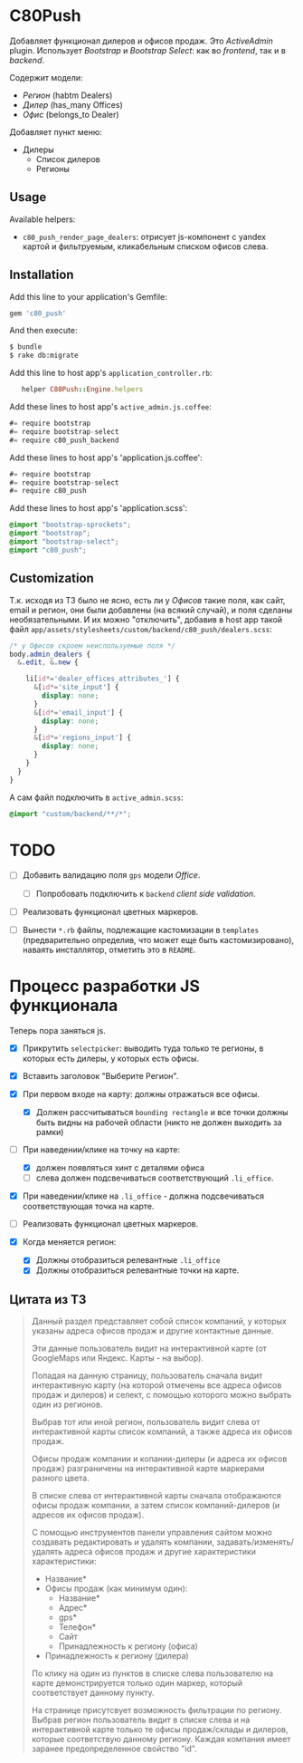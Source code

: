 # C80Push

Добавляет функционал дилеров и офисов продаж. 
Это *ActiveAdmin* plugin.
Использует *Bootstrap* и *Bootstrap Select*: как во *frontend*,
так и в *backend*.

Содержит модели: 

* *Регион* (habtm Dealers)
* *Дилер* (has_many Offices)
* *Офис* (belongs_to Dealer)

Добавляет пункт меню:

* Дилеры
    * Список дилеров
    * Регионы

## Usage

Available helpers:

* `c80_push_render_page_dealers`: отрисует js-компонент с yandex картой
и фильтруемым, кликабельным списком офисов слева.

## Installation

Add this line to your application's Gemfile:

```ruby
gem 'c80_push'
```

And then execute:

```bash
$ bundle
$ rake db:migrate
```

Add this line to host app's `application_controller.rb`:
 
```ruby
   helper C80Push::Engine.helpers
```

Add these lines to host app's `active_admin.js.coffee`:

```js
#= require bootstrap
#= require bootstrap-select
#= require c80_push_backend
```

Add these lines to host app's 'application.js.coffee':

```js
#= require bootstrap
#= require bootstrap-select
#= require c80_push
```

Add these lines to host app's 'application.scss':

```css
@import "bootstrap-sprockets";
@import "bootstrap";
@import "bootstrap-select";
@import "c80_push";
```

## Customization

Т.к. исходя из ТЗ было не ясно, есть ли у *Офисов* такие поля, как
сайт, email и регион, они были добавлены (на всякий случай), и поля
сделаны необязательными. И их можно "отключить", добавив в host app
такой файл `app/assets/stylesheets/custom/backend/c80_push/dealers.scss`:

```scss
/* у Офисов скроем неиспользуемые поля */
body.admin_dealers {
  &.edit, &.new {

    li[id*='dealer_offices_attributes_'] {
      &[id*='site_input'] {
        display: none;
      }
      &[id*='email_input'] {
        display: none;
      }
      &[id*='regions_input'] {
        display: none;
      }
    }
  }
}
```

А сам файл подключить в `active_admin.scss`:

```scss
@import "custom/backend/**/*";
```

# TODO

* [ ] Добавить валидацию поля `gps` модели *Office*.

    - [ ] Попробовать подключить к `backend` *client side validation*.

* [ ] Реализовать функционал цветных маркеров.

* [ ] Вынести `*.rb` файлы, подлежащие кастомизации в `templates` (предварительно
определив, что может еще быть кастомизировано), наваять инсталлятор,
отметить это в `README`.

# Процесс разработки JS функционала 

Теперь пора заняться js.

* [X] Прикрутить `selectpicker`: выводить туда только те регионы, в которых есть дилеры,
у которых есть офисы.

* [X] Вставить заголовок "Выберите Регион". 

* [X] При первом входе на карту: должны отражаться все офисы.

    - [X] Должен рассчитываться `bounding rectangle` и все точки должны быть видны
    на рабочей области (никто не должен выходить за рамки)

* [ ] При наведении/клике на точку на карте:
 
    - [X] должен появляться хинт с деталями офиса
    - [ ] слева должен подсвечиваться соответствующий `.li_office`.
       
* [X] При наведении/клике на `.li_office` - должна подсвечиваться соответствующая 
точка на карте.       
 
* [ ] Реализовать функционал цветных маркеров.

* [X] Когда меняется регион:

    * [X] Должны отобразиться релевантные `.li_office`
    * [X] Должны отобразиться релевантные точки на карте.

## Цитата из ТЗ

> Данный раздел представляет собой список компаний, у которых указаны
> адреса офисов продаж и другие контактные данные.
> 
> Эти данные пользователь видит на интерактивной карте
> (от GoogleMaps или Яндекс. Карты - на выбор).
> 
> Попадая на данную страницу, пользователь сначала видит интерактивную
> карту (на которой отмечены все адреса офисов продаж и дилеров) и
> селект, с помощью которого можно выбрать один из регионов.
> 
> Выбрав тот или иной регион, пользователь видит слева от
> интерактивной карты список компаний, а также адреса их офисов продаж.
> 
> Офисы продаж компании и копании-дилеры (и адреса их офисов продаж)
> разграничены на интерактивной карте маркерами разного цвета.
> 
> В списке слева от интерактивной карты сначала отображаются офисы
> продаж компании, а затем список компаний-дилеров
> (и адресов их офисов продаж).
> 
> С помощью инструментов панели управления сайтом можно создавать
> редактировать и удалять компании, задавать/изменять/удалять
> адреса офисов продаж и другие характеристики характеристики:
> 
> - Название*
> - Офисы продаж (как минимум один):
>     - Название*
>     - Адрес*
>     - gps*
>     - Телефон*
>     - Сайт
>     - Принадлежность к региону (офиса)
> - Принадлежность к региону (дилера)
> 
> По клику на один из пунктов в списке слева пользователю на
> карте демонстрируется только один маркер, который соответствует
> данному пункту.
> 
> На странице присутсвует возможность фильтрации по региону.
> Выбрав регион пользователь видит в списке слева и на
> интерактивной карте только те офисы продаж/склады и дилеров,
> которые соответствую данному региону.
> Каждая компания имеет заранее предопределенное свойство "id".

